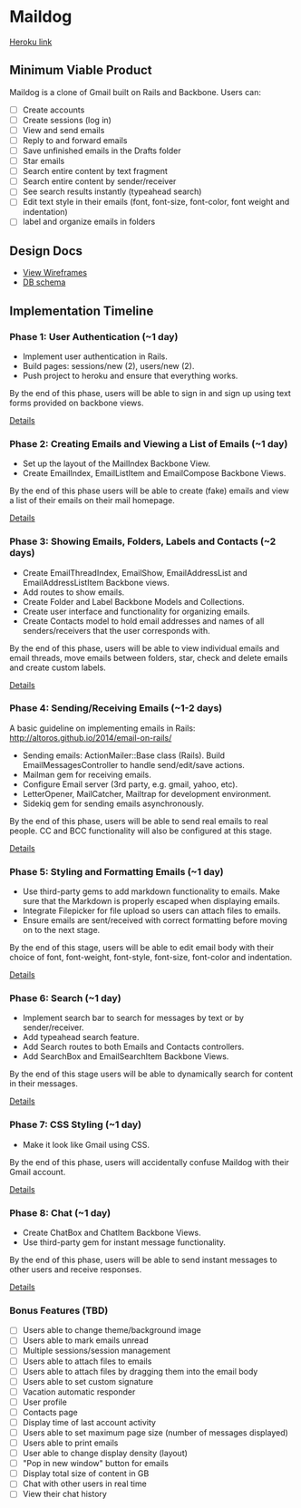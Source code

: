 # Maildog

[Heroku link][heroku]

[heroku]: https://maildog.herokuapp.com/

## Minimum Viable Product
Maildog is a clone of Gmail built on Rails and Backbone. Users can:

- [ ] Create accounts
- [ ] Create sessions (log in)
- [ ] View and send emails
- [ ] Reply to and forward emails
- [ ] Save unfinished emails in the Drafts folder
- [ ] Star emails
- [ ] Search entire content by text fragment
- [ ] Search entire content by sender/receiver
- [ ] See search results instantly (typeahead search)
- [ ] Edit text style in their emails (font, font-size, font-color, font weight and indentation)
- [ ] label and organize emails in folders

## Design Docs
* [View Wireframes][views]
* [DB schema][schema]

[views]: ./docs/views.md
[schema]: ./docs/schema.md

## Implementation Timeline

### Phase 1: User Authentication (~1 day)
* Implement user authentication in Rails.
* Build pages: sessions/new (2), users/new (2).
* Push project to heroku and ensure that everything works.

By the end of this phase, users will be able to sign in and sign up using
text forms provided on backbone views.

[Details][phase-one]

### Phase 2: Creating Emails and Viewing a List of Emails (~1 day)
* Set up the layout of the MailIndex Backbone View.
* Create EmailIndex, EmailListItem and EmailCompose Backbone Views.

By the end of this phase users will be able to create (fake) emails and view a list of their emails on their mail homepage.

[Details][phase-two]

### Phase 3: Showing Emails, Folders, Labels and Contacts (~2 days)
* Create EmailThreadIndex, EmailShow, EmailAddressList and EmailAddressListItem Backbone views.
* Add routes to show emails.
* Create Folder and Label Backbone Models and Collections.
* Create user interface and functionality for organizing emails.
* Create Contacts model to hold email addresses and names of all senders/receivers that the user corresponds with.

By the end of this phase, users will be able to view individual emails and email threads, move emails between folders, star, check and delete emails and create custom labels.

[Details][phase-three]

### Phase 4: Sending/Receiving Emails (~1-2 days)
A basic guideline on implementing emails in Rails:
http://altoros.github.io/2014/email-on-rails/

* Sending emails: ActionMailer::Base class (Rails). Build EmailMessagesController to
handle send/edit/save actions.
* Mailman gem for receiving emails.
* Configure Email server (3rd party, e.g. gmail, yahoo, etc).
* LetterOpener, MailCatcher, Mailtrap for development environment.
* Sidekiq gem for sending emails asynchronously.

By the end of this phase, users will be able to send real emails to real people. CC and BCC functionality will also be configured at this stage.

[Details][phase-four]

### Phase 5: Styling and Formatting Emails (~1 day)
* Use third-party gems to add markdown functionality to emails. Make sure that the Markdown is properly escaped when displaying emails.
* Integrate Filepicker for file upload so users can attach files to emails.
* Ensure emails are sent/received with correct formatting before moving on to the next stage.

By the end of this stage, users will be able to edit email body with their choice of font, font-weight, font-style, font-size, font-color and indentation.

[Details][phase-five]

### Phase 6: Search (~1 day)
* Implement search bar to search for messages by text or by sender/receiver.
* Add typeahead search feature.
* Add Search routes to both Emails and Contacts controllers.
* Add SearchBox and EmailSearchItem Backbone Views.

By the end of this stage users will be able to dynamically search for content in their messages.  

[Details][phase-six]


### Phase 7: CSS Styling (~1 day)

* Make it look like Gmail using CSS.

By the end of this phase, users will accidentally confuse Maildog with their Gmail account.

[Details][phase-seven]

### Phase 8: Chat (~1 day)

* Create ChatBox and ChatItem Backbone Views.
* Use third-party gem for instant message functionality.

By the end of this phase, users will be able to send instant messages to other users and receive responses.

[Details][phase-eight]

### Bonus Features (TBD)
- [ ] Users able to change theme/background image
- [ ] Users able to mark emails unread
- [ ] Multiple sessions/session management
- [ ] Users able to attach files to emails
- [ ] Users able to attach files by dragging them into the email body
- [ ] Users able to set custom signature
- [ ] Vacation automatic responder
- [ ] User profile
- [ ] Contacts page
- [ ] Display time of last account activity
- [ ] Users able to set maximum page size (number of messages displayed)
- [ ] Users able to print emails
- [ ] User able to change display density (layout)
- [ ] "Pop in new window" button for emails
- [ ] Display total size of content in GB
- [ ] Chat with other users in real time
- [ ] View their chat history

[phase-one]: ./docs/phases/phase1.md
[phase-two]: ./docs/phases/phase2.md
[phase-three]: ./docs/phases/phase3.md
[phase-four]: ./docs/phases/phase4.md
[phase-five]: ./docs/phases/phase5.md
[phase-six]: ./docs/phases/phase6.md
[phase-seven]: ./docs/phases/phase7.md
[phase-eight]: ./docs/phases/phase8.md
